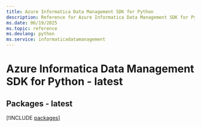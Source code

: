 ```yaml
---
title: Azure Informatica Data Management SDK for Python
description: Reference for Azure Informatica Data Management SDK for Python
ms.date: 06/19/2025
ms.topic: reference
ms.devlang: python
ms.service: informaticadatamanagement
---
```

# Azure Informatica Data Management SDK for Python - latest
## Packages - latest
[!INCLUDE [packages](informatica-data-management-index.md)]